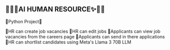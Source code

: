 ## 🐱‍🏍✨AI HUMAN RESOURCE✨🐱‍🏍

🐍Python Project🐍

📌HR can create job vacancies
📌HR can edit jobs
📌Applicants can view job vacancies from the careers page
📌Applicants can send in there applications
📌HR can shortlist candidates using Meta's Llama 3 70B LLM
